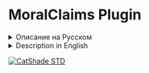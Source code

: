 # MoralClaims Plugin

<details><summary>Описание на Русском</summary>

   🔄 Поддержка версий 1.16-1.21.6

Плагин, реализующий систему "моральных" приватов с голограммами и Telegram уведомлениями.

## Особенности

- **Моральные приваты**: Вместо обычных приватов показываются голограммы с сообщениями
- **Выделение территории**: Используйте кисточку археолога для выделения прямоугольных областей
- **Визуализация границ**: При нарушении красными частицами выделяется весь периметр привата на 10 секунд
- **Умные частицы**: Эффект идет по блокам земли, не проходит сквозь стены
- **Умные уведомления**: Группировка повторяющихся действий с счетчиками (x1, x2, x3...)
- **Telegram уведомления**: Получайте уведомления о действиях в ваших приватах
- **Настраиваемые сообщения**: Разные рандомные сообщения для разных действий
- **Гибкие лимиты**: Настройка максимальной площади и размеров приватов

## Как создать приват

1. Скрафтите кисточку археолога (либо золотую лопату, в зависимости от версии сервера)
2. Переименуйте её в наковальне на "Инструмент привата"
3. Левый клик по блоку - установить первую точку
4. Правый клик по блоку - установить вторую точку
5. Выполните команду `/claim` для создания привата
6. При необходимости очистите выделение: `/clearselection`

## Команды

- `/claim` - Создать приват из выделенной области
- `/unclaim` - Удалить приват в текущем месте
- `/claimlist` - Список ваших приватов
- `/claimtrust <игрок>` - Добавить игрока в приват
- `/claimuntrust <игрок>` - Удалить игрока из привата
- `/clearselection` - Очистить текущее выделение
- `/telegram` - Привязать/отвязать Telegram аккаунт

## Права доступа

- `moralclaims.claim` - Создание и удаление приватов
- `moralclaims.unclaim` - Удаление приватов
- `moralclaims.list` - Просмотр списка приватов
- `moralclaims.trust` - Управление участниками приватов
- `moralclaims.telegram` - Привязка Telegram
- `moralclaims.admin` - Административные права

## Настройка Telegram бота

1. Создайте бота через @BotFather
2. Получите токен и username бота
3. Добавьте их в `config.yml`
4. Перезапустите сервер
5. Игроки могут привязать аккаунты командой `/telegram`

## Установка

1. Скопируйте файл `build/libs/MoralClaims-*.*.jar` в папку `plugins/` вашего сервера
2. Перезапустите сервер
3. Настройте `plugins/MoralClaims/config.yml`:
   - Добавьте токен и username Telegram бота
   - Настройте лимиты приватов по желанию
   - Измените сообщения голограмм
   - Настройте задержку группировки уведомлений (`group_delay_seconds`)
4. Перезапустите сервер или выполните `/reload`

## Требования

- Версия сервера 1.16-1.21.6
- Java 21+
- Доступ к интернету для Telegram бота (опционально)

</details>

<details><summary>Description in English</summary>

   🔄 Support for versions 1.16-1.21.6

A plugin that implements a system of "moral" privates with holograms and Telegram notifications.

## Features

- **Moral privates**: Instead of regular privates, holograms with messages are shown
- **Highlighting the territory**: Use the archaeologist's brush to highlight rectangular areas
- **Visualization of boundaries**: When violated, the entire perimeter of the private is highlighted with red particles for 10 seconds
- **Smart particles**: The effect goes along blocks of earth, does not pass through walls
- **Smart notifications**: Grouping recurring actions with counters (x1, x2, x3...)
- **Telegram notifications**: Receive notifications about actions in your privates
- **Customizable messages**: Different random messages for different actions
- **Flexible limits**: Setting the maximum area and size of privates

## How to create a private

1. Craft a brush (or a golden shovel, depending on the server version)
2. Rename it in the anvil to "Claim Tool"
3. Left click on the block - set the first point
4. Right click on the block - set the second point
5. Run the `/claim` command to create a private
6. If necessary, clear the selection: `/clearselection`

## Commands

- `/claim` - Create a private from the selected area
- `/unclaim` - Delete a private in the current location
- `/claimlist` - List of your privates
- `/claimtrust <player>` - Add a player to a private
- `/claimuntrust <player>` - Delete a player from a private
- `/clearselection` - Clear the current selection
- `/telegram` - Link/unlink a Telegram account

## Access rights

- `moralclaims.claim` - Create and delete privates
- `moralclaims.unclaim` - Delete privates
- `moralclaims.list` - View the list of privates
- `moralclaims.trust` - Managing private participants
- `moralclaims.telegram` - Telegram binding
- `moralclaims.admin` - Administrative rights

## Telegram bot setup

1. Create a bot via @BotFather
2. Get the bot token and username
3. Add them to `config.yml`
4. Restart the server
5. Players can bind accounts with the command `/telegram`

## Installation

1. Copy the file `build/libs/MoralClaims-*.*.jar` to the `plugins/` folder of your server
2. Restart the server
3. Configure `plugins/MoralClaims/config.yml`:
- Add the token and username of the Telegram bot
- Configure private limits as desired
- Change hologram messages
- Configure notification grouping delay (`group_delay_seconds`)
4. Restart the server or run `/reload`

## Requirements

- Server version 1.16-1.21.6
- Java 21+
- Internet access for Telegram bot (optional)

</details>

[![CatShade STD](https://cdn.modrinth.com/data/cached_images/004972d5352cd7d5a54208338286866d05863f4c_0.webp)](https://catshade.ru/)
